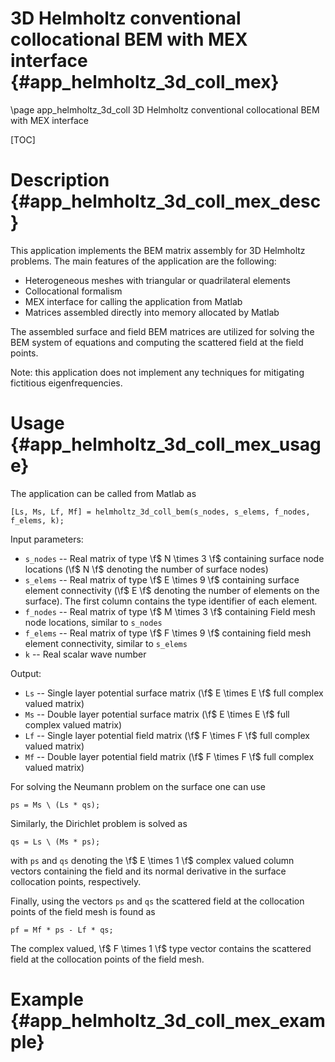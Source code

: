 3D Helmholtz conventional collocational BEM with MEX interface {#app_helmholtz_3d_coll_mex}
==============================================================

\page app_helmholtz_3d_coll 3D Helmholtz conventional collocational BEM with MEX interface

[TOC]

Description {#app_helmholtz_3d_coll_mex_desc}
===========

This application implements the BEM matrix assembly for 3D Helmholtz problems.
The main features of the application are the following:

- Heterogeneous meshes with triangular or quadrilateral elements
- Collocational formalism
- MEX interface for calling the application from Matlab
- Matrices assembled directly into memory allocated by Matlab
 
The assembled surface and field BEM matrices are utilized for solving the BEM system of equations and computing the scattered field at the field points.

Note: this application does not implement any techniques for mitigating fictitious eigenfrequencies.

Usage {#app_helmholtz_3d_coll_mex_usage}
=====

The application can be called from Matlab as

	[Ls, Ms, Lf, Mf] = helmholtz_3d_coll_bem(s_nodes, s_elems, f_nodes, f_elems, k);

Input parameters:

- `s_nodes` -- Real matrix of type \f$ N \times 3 \f$ containing surface node locations (\f$ N \f$ denoting the number of surface nodes)
- `s_elems` -- Real matrix of type \f$ E \times 9 \f$ containing surface element connectivity (\f$ E \f$ denoting the number of elements on the surface). The first column contains the type identifier of each element.
- `f_nodes` -- Real matrix of type \f$ M \times 3 \f$ containing Field mesh node locations, similar to `s_nodes`
- `f_elems` -- Real matrix of type \f$ F \times 9 \f$ containing field mesh element connectivity, similar to `s_elems`
- `k` -- Real scalar wave number

Output:

- `Ls` -- Single layer potential surface matrix (\f$ E \times E \f$ full complex valued matrix)
- `Ms` -- Double layer potential surface matrix (\f$ E \times E \f$ full complex valued matrix)
- `Lf` -- Single layer potential field matrix (\f$ F \times F \f$ full complex valued matrix)
- `Mf` -- Double layer potential field matrix (\f$ F \times F \f$ full complex valued matrix)

For solving the Neumann problem on the surface one can use 

	ps = Ms \ (Ls * qs);

Similarly, the Dirichlet problem is solved as

	qs = Ls \ (Ms * ps);

with `ps` and `qs` denoting the \f$ E \times 1 \f$ complex valued column vectors containing the field and its normal derivative in the surface collocation points, respectively.

Finally, using the vectors `ps` and `qs` the scattered field at the collocation points of the field mesh is found as

	pf = Mf * ps - Lf * qs;

The complex valued, \f$ F \times 1 \f$ type vector contains the scattered field at the collocation points of the field mesh.

Example {#app_helmholtz_3d_coll_mex_example}
=======

